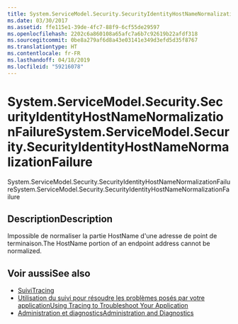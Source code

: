 ```yaml
---
title: System.ServiceModel.Security.SecurityIdentityHostNameNormalizationFailure
ms.date: 03/30/2017
ms.assetid: ffe115e1-39de-4fc7-88f9-6cf55de29597
ms.openlocfilehash: 2202c6a860108a65afc7a6b7c92619b22afdf318
ms.sourcegitcommit: 0be8a279af6d8a43e03141e349d3efd5d35f8767
ms.translationtype: HT
ms.contentlocale: fr-FR
ms.lasthandoff: 04/18/2019
ms.locfileid: "59216078"
---
```

# <a name="systemservicemodelsecuritysecurityidentityhostnamenormalizationfailure"></a><span data-ttu-id="39263-102">System.ServiceModel.Security.SecurityIdentityHostNameNormalizationFailure</span><span class="sxs-lookup"><span data-stu-id="39263-102">System.ServiceModel.Security.SecurityIdentityHostNameNormalizationFailure</span></span>
<span data-ttu-id="39263-103">System.ServiceModel.Security.SecurityIdentityHostNameNormalizationFailure</span><span class="sxs-lookup"><span data-stu-id="39263-103">System.ServiceModel.Security.SecurityIdentityHostNameNormalizationFailure</span></span>  
  
## <a name="description"></a><span data-ttu-id="39263-104">Description</span><span class="sxs-lookup"><span data-stu-id="39263-104">Description</span></span>  
 <span data-ttu-id="39263-105">Impossible de normaliser la partie HostName d'une adresse de point de terminaison.</span><span class="sxs-lookup"><span data-stu-id="39263-105">The HostName portion of an endpoint address cannot be normalized.</span></span>  
  
## <a name="see-also"></a><span data-ttu-id="39263-106">Voir aussi</span><span class="sxs-lookup"><span data-stu-id="39263-106">See also</span></span>

- [<span data-ttu-id="39263-107">Suivi</span><span class="sxs-lookup"><span data-stu-id="39263-107">Tracing</span></span>](../../../../../docs/framework/wcf/diagnostics/tracing/index.md)
- [<span data-ttu-id="39263-108">Utilisation du suivi pour résoudre les problèmes posés par votre application</span><span class="sxs-lookup"><span data-stu-id="39263-108">Using Tracing to Troubleshoot Your Application</span></span>](../../../../../docs/framework/wcf/diagnostics/tracing/using-tracing-to-troubleshoot-your-application.md)
- [<span data-ttu-id="39263-109">Administration et diagnostics</span><span class="sxs-lookup"><span data-stu-id="39263-109">Administration and Diagnostics</span></span>](../../../../../docs/framework/wcf/diagnostics/index.md)
